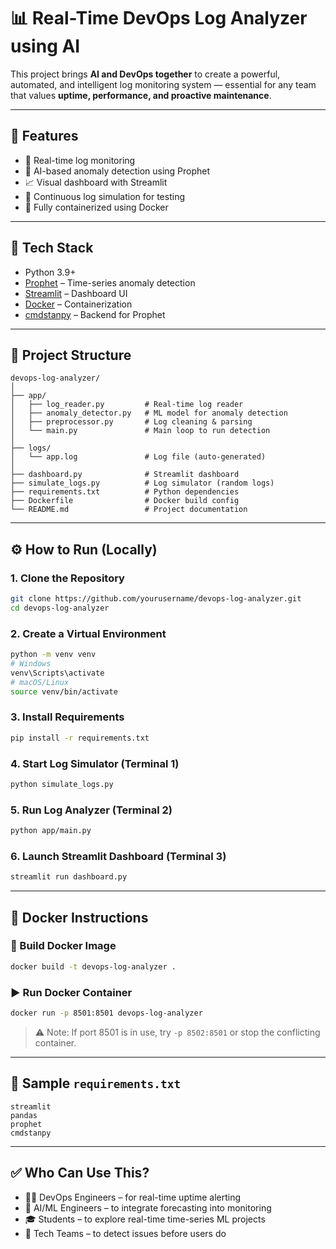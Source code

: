 # 📊 Real-Time DevOps Log Analyzer using AI

This project brings **AI and DevOps together** to create a powerful, automated, and intelligent log monitoring system — essential for any team that values **uptime, performance, and proactive maintenance**.

---

## 🚀 Features

- 📡 Real-time log monitoring  
- 🤖 AI-based anomaly detection using Prophet  
- 📈 Visual dashboard with Streamlit  
- 🧪 Continuous log simulation for testing  
- 🐳 Fully containerized using Docker  

---

## 🧠 Tech Stack

- Python 3.9+  
- [Prophet](https://facebook.github.io/prophet/) – Time-series anomaly detection  
- [Streamlit](https://streamlit.io/) – Dashboard UI  
- [Docker](https://www.docker.com/) – Containerization  
- [cmdstanpy](https://mc-stan.org/users/interfaces/cmdstan) – Backend for Prophet  

---

## 📁 Project Structure

```
devops-log-analyzer/
│
├── app/
│   ├── log_reader.py         # Real-time log reader  
│   ├── anomaly_detector.py   # ML model for anomaly detection  
│   ├── preprocessor.py       # Log cleaning & parsing  
│   └── main.py               # Main loop to run detection  
│
├── logs/
│   └── app.log               # Log file (auto-generated)  
│
├── dashboard.py              # Streamlit dashboard  
├── simulate_logs.py          # Log simulator (random logs)  
├── requirements.txt          # Python dependencies  
├── Dockerfile                # Docker build config  
└── README.md                 # Project documentation  
```

---

## ⚙️ How to Run (Locally)

### 1. Clone the Repository

```bash
git clone https://github.com/yourusername/devops-log-analyzer.git
cd devops-log-analyzer
```

### 2. Create a Virtual Environment

```bash
python -m venv venv
# Windows
venv\Scripts\activate
# macOS/Linux
source venv/bin/activate
```

### 3. Install Requirements

```bash
pip install -r requirements.txt
```

### 4. Start Log Simulator (Terminal 1)

```bash
python simulate_logs.py
```

### 5. Run Log Analyzer (Terminal 2)

```bash
python app/main.py
```

### 6. Launch Streamlit Dashboard (Terminal 3)

```bash
streamlit run dashboard.py
```

---

## 🐳 Docker Instructions

### 🔧 Build Docker Image

```bash
docker build -t devops-log-analyzer .
```

### ▶️ Run Docker Container

```bash
docker run -p 8501:8501 devops-log-analyzer
```

> ⚠️ Note: If port 8501 is in use, try `-p 8502:8501` or stop the conflicting container.

---

## 🧪 Sample `requirements.txt`

```
streamlit
pandas
prophet
cmdstanpy
```

---

## ✅ Who Can Use This?

- 👩‍💻 DevOps Engineers – for real-time uptime alerting  
- 🧠 AI/ML Engineers – to integrate forecasting into monitoring  
- 🎓 Students – to explore real-time time-series ML projects  
- 🚀 Tech Teams – to detect issues before users do
